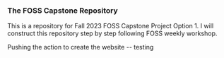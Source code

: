 ### The FOSS Capstone Repository

This is a repository for Fall 2023 FOSS Capstone Project Option 1. I will construct this repository step by step following FOSS weekly workshop.

Pushing the action to create the website -- testing
